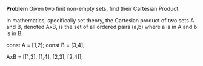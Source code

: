 __Problem__
Given two finit non-empty sets, find their Cartesian Product.

In mathematics, specifically set theory, the Cartesian product of two sets A and B,
denoted AxB, is the set of all ordered pairs (a,b) where a is in A and b is in B.

const A = [1,2];
const B = [3,4];

AxB = [[1,3], [1,4], [2,3], [2,4]];